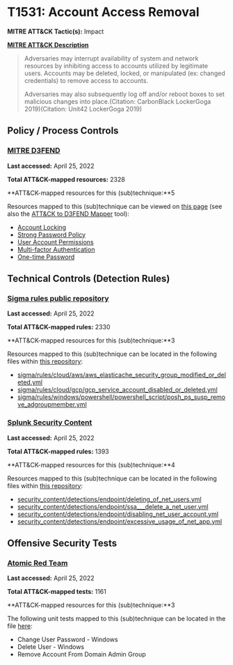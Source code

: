 # T1531: Account Access Removal
**MITRE ATT&CK Tactic(s):** Impact

**[MITRE ATT&CK Description](https://attack.mitre.org/techniques/T1531)**
<blockquote>Adversaries may interrupt availability of system and network resources by inhibiting access to accounts utilized by legitimate users. Accounts may be deleted, locked, or manipulated (ex: changed credentials) to remove access to accounts.

Adversaries may also subsequently log off and/or reboot boxes to set malicious changes into place.(Citation: CarbonBlack LockerGoga 2019)(Citation: Unit42 LockerGoga 2019)</blockquote>
## Policy / Process Controls
### [MITRE D3FEND](https://d3fend.mitre.org/)
**Last accessed:** April 25, 2022

**Total ATT&CK-mapped resources:** 2328

**ATT&CK-mapped resources for this (sub)technique:**5

Resources mapped to this (sub)technique can be viewed on [this page](https://d3fend.mitre.org/) (see also the [ATT&CK to D3FEND Mapper](https://d3fend.mitre.org/tools/attack-mapper) tool):

* [Account Locking](https://d3fend.mitre.org/techniques/d3f:AccountLocking)
* [Strong Password Policy](https://d3fend.mitre.org/techniques/d3f:StrongPasswordPolicy)
* [User Account Permissions](https://d3fend.mitre.org/techniques/d3f:UserAccountPermissions)
* [Multi-factor Authentication](https://d3fend.mitre.org/techniques/d3f:Multi-factorAuthentication)
* [One-time Password](https://d3fend.mitre.org/techniques/d3f:One-timePassword)

## Technical Controls (Detection Rules)
### [Sigma rules public repository](https://github.com/SigmaHQ/sigma)
**Last accessed:** April 25, 2022

**Total ATT&CK-mapped rules:** 2330

**ATT&CK-mapped resources for this (sub)technique:**3

Resources mapped to this (sub)technique can be located in the following files within [this repository](https://github.com/SigmaHQ/sigma/tree/master/rules):

* [sigma/rules/cloud/aws/aws_elasticache_security_group_modified_or_deleted.yml](https://github.com/SigmaHQ/sigma/blob/master/rules/cloud/aws/aws_elasticache_security_group_modified_or_deleted.yml)
* [sigma/rules/cloud/gcp/gcp_service_account_disabled_or_deleted.yml](https://github.com/SigmaHQ/sigma/blob/master/rules/cloud/gcp/gcp_service_account_disabled_or_deleted.yml)
* [sigma/rules/windows/powershell/powershell_script/posh_ps_susp_remove_adgroupmember.yml](https://github.com/SigmaHQ/sigma/blob/master/rules/windows/powershell/powershell_script/posh_ps_susp_remove_adgroupmember.yml)

### [Splunk Security Content](https://github.com/splunk/security_content)
**Last accessed:** April 25, 2022

**Total ATT&CK-mapped rules:** 1393

**ATT&CK-mapped resources for this (sub)technique:**4

Resources mapped to this (sub)technique can be located in the following files within [this repository](https://github.com/splunk/security_content/tree/develop/detections):

* [security_content/detections/endpoint/deleting_of_net_users.yml](https://github.com/splunk/security_content/blob/develop/detections/endpoint/deleting_of_net_users.yml)
* [security_content/detections/endpoint/ssa___delete_a_net_user.yml](https://github.com/splunk/security_content/blob/develop/detections/endpoint/ssa___delete_a_net_user.yml)
* [security_content/detections/endpoint/disabling_net_user_account.yml](https://github.com/splunk/security_content/blob/develop/detections/endpoint/disabling_net_user_account.yml)
* [security_content/detections/endpoint/excessive_usage_of_net_app.yml](https://github.com/splunk/security_content/blob/develop/detections/endpoint/excessive_usage_of_net_app.yml)


## Offensive Security Tests
### [Atomic Red Team](https://github.com/redcanaryco/atomic-red-team)
**Last accessed:** April 25, 2022

**Total ATT&CK-mapped tests:** 1161

**ATT&CK-mapped resources for this (sub)technique:**3

The following unit tests mapped to this (sub)technique can be located in the file [here](https://github.com/redcanaryco/atomic-red-team/tree/master/atomics/T1531/T1531.yaml):

* Change User Password - Windows
* Delete User - Windows
* Remove Account From Domain Admin Group

